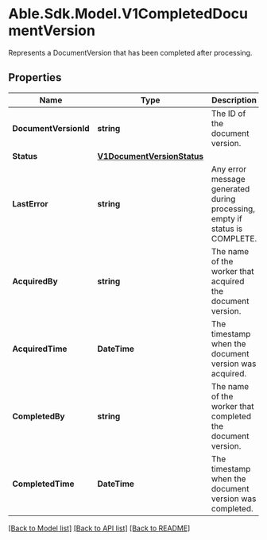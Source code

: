 # Able.Sdk.Model.V1CompletedDocumentVersion
Represents a DocumentVersion that has been completed after processing.
## Properties

Name | Type | Description | Notes
------------ | ------------- | ------------- | -------------
**DocumentVersionId** | **string** | The ID of the document version. | [optional] 
**Status** | [**V1DocumentVersionStatus**](V1DocumentVersionStatus.md) |  | [optional] 
**LastError** | **string** | Any error message generated during processing, empty if status is COMPLETE. | [optional] 
**AcquiredBy** | **string** | The name of the worker that acquired the document version. | [optional] 
**AcquiredTime** | **DateTime** | The timestamp when the document version was acquired. | [optional] 
**CompletedBy** | **string** | The name of the worker that completed the document version. | [optional] 
**CompletedTime** | **DateTime** | The timestamp when the document version was completed. | [optional] 

[[Back to Model list]](../README.md#documentation-for-models) [[Back to API list]](../README.md#documentation-for-api-endpoints) [[Back to README]](../README.md)

